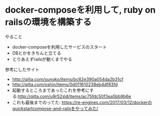 # docker-composeを利用して, ruby on railsの環境を構築する

やること
-   docker-composeを利用したサービスのスタート
-   DBとかをきちんと立てる
-   とりあえずrailsが動くまでやる

参考にしたサイト
-   http://qiita.com/sunoko/items/bc62e390a054da2b31cf
-   http://qiita.com/oshin/items/0d011610238eb4df83fd
-   起動するところまであったこれを参考にする:http://qiita.com/u9r52sld/items/ac75fdc50f3ea5bb9b6e
-   これも最後までのってた: https://re-engines.com/2017/03/12/dockerのquickstartcompose-and-railsをやってみた/
